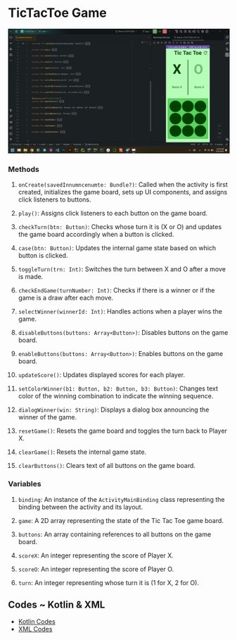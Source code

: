 # TicTacToe Game

![Animation.gif](Animation.gif)

### Methods

1. `onCreate(savedInnumncenumte: Bundle?)`: Called when the activity is first created, initializes the game board, sets
   up UI components, and assigns click listeners to buttons.

2. `play()`: Assigns click listeners to each button on the game board.

3. `checkTurn(btn: Button)`: Checks whose turn it is (X or O) and updates the game board accordingly when a button is
   clicked.

4. `case(btn: Button)`: Updates the internal game state based on which button is clicked.

5. `toggleTurn(trn: Int)`: Switches the turn between X and O after a move is made.

6. `checkEndGame(turnNumber: Int)`: Checks if there is a winner or if the game is a draw after each move.

7. `selectWinner(winnerId: Int)`: Handles actions when a player wins the game.

8. `disableButtons(buttons: Array<Button>)`: Disables buttons on the game board.

9. `enableButtons(buttons: Array<Button>)`: Enables buttons on the game board.

10. `updateScore()`: Updates displayed scores for each player.

11. `setColorWinner(b1: Button, b2: Button, b3: Button)`: Changes text color of the winning combination to indicate the
    winning sequence.

12. `dialogWinner(win: String)`: Displays a dialog box announcing the winner of the game.

13. `resetGame()`: Resets the game board and toggles the turn back to Player X.

14. `clearGame()`: Resets the internal game state.

15. `clearButtons()`: Clears text of all buttons on the game board.

### Variables

1. `binding`: An instance of the `ActivityMainBinding` class representing the binding between the activity and its
   layout.

2. `game`: A 2D array representing the state of the Tic Tac Toe game board.

3. `buttons`: An array containing references to all buttons on the game board.

4. `scoreX`: An integer representing the score of Player X.

5. `scoreO`: An integer representing the score of Player O.

6. `turn`: An integer representing whose turn it is (1 for X, 2 for O).

## Codes ~ Kotlin & XML

- [Kotlin Codes](TicTacToe\app\src\main\java\com\Moeein\tictactoe\MainActivity.kt)
- [XML Codes](TicTacToe\app\src\main\res\layout\activity_main.xml)
